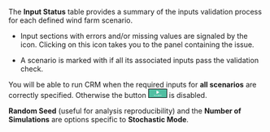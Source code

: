 The **Input Status** table provides a summary of the inputs validation
process for each defined wind farm scenario.

- Input sections with errors and/or missing values are signaled by the <i
role="presentation" aria-label="times icon" style="color: rgb(212, 4, 4);
--fa-beat-fade-opacity: 0.7; --fa-beat-fade-scale: 1.15;" class="fa fa-times
fa-lg fa-beat-fade"></i> icon. Clicking on this icon takes you to the panel
containing the issue.

- A scenario is marked with <i role="presentation" aria-label="check-circle
icon" style="color: green;" class="fa fa-check-circle fa-lg"></i> if all its
associated inputs pass the validation check.

You will be able to run CRM when the required inputs for **all scenarios** are
correctly specified. Otherwise the button <img src="../../www/img_run_sCRM_bttn.png"
height="7%" width="7%" style="border: 1px solid; color: black"/> is disabled.

**Random Seed** (useful for analysis reproducibility) and the **Number of
Simulations** are options specific to **Stochastic Mode**. 
